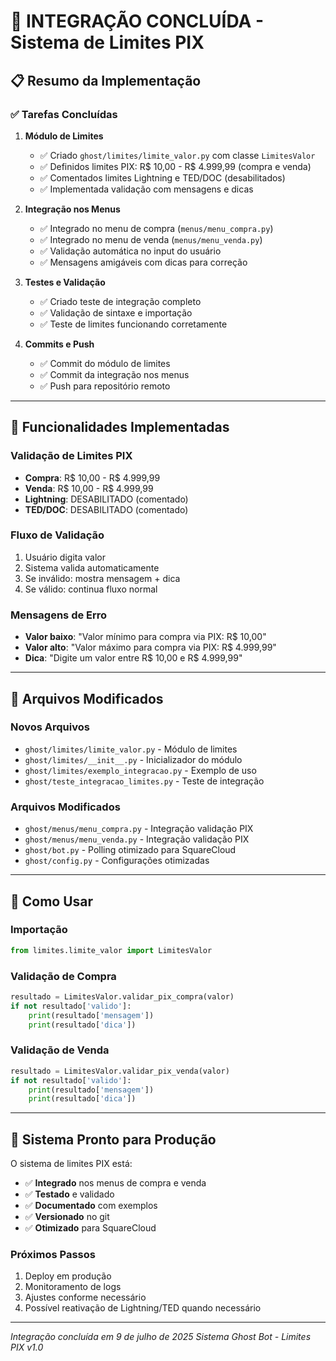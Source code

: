 # 🚀 INTEGRAÇÃO CONCLUÍDA - Sistema de Limites PIX

## 📋 Resumo da Implementação

### ✅ Tarefas Concluídas

1. **Módulo de Limites**
   - ✅ Criado `ghost/limites/limite_valor.py` com classe `LimitesValor`
   - ✅ Definidos limites PIX: R$ 10,00 - R$ 4.999,99 (compra e venda)
   - ✅ Comentados limites Lightning e TED/DOC (desabilitados)
   - ✅ Implementada validação com mensagens e dicas

2. **Integração nos Menus**
   - ✅ Integrado no menu de compra (`menus/menu_compra.py`)
   - ✅ Integrado no menu de venda (`menus/menu_venda.py`)
   - ✅ Validação automática no input do usuário
   - ✅ Mensagens amigáveis com dicas para correção

3. **Testes e Validação**
   - ✅ Criado teste de integração completo
   - ✅ Validação de sintaxe e importação
   - ✅ Teste de limites funcionando corretamente

4. **Commits e Push**
   - ✅ Commit do módulo de limites
   - ✅ Commit da integração nos menus
   - ✅ Push para repositório remoto

---

## 🎯 Funcionalidades Implementadas

### Validação de Limites PIX
- **Compra**: R$ 10,00 - R$ 4.999,99
- **Venda**: R$ 10,00 - R$ 4.999,99
- **Lightning**: DESABILITADO (comentado)
- **TED/DOC**: DESABILITADO (comentado)

### Fluxo de Validação
1. Usuário digita valor
2. Sistema valida automaticamente
3. Se inválido: mostra mensagem + dica
4. Se válido: continua fluxo normal

### Mensagens de Erro
- **Valor baixo**: "Valor mínimo para compra via PIX: R$ 10,00"
- **Valor alto**: "Valor máximo para compra via PIX: R$ 4.999,99"
- **Dica**: "Digite um valor entre R$ 10,00 e R$ 4.999,99"

---

## 🔧 Arquivos Modificados

### Novos Arquivos
- `ghost/limites/limite_valor.py` - Módulo de limites
- `ghost/limites/__init__.py` - Inicializador do módulo
- `ghost/limites/exemplo_integracao.py` - Exemplo de uso
- `ghost/teste_integracao_limites.py` - Teste de integração

### Arquivos Modificados
- `ghost/menus/menu_compra.py` - Integração validação PIX
- `ghost/menus/menu_venda.py` - Integração validação PIX
- `ghost/bot.py` - Polling otimizado para SquareCloud
- `ghost/config.py` - Configurações otimizadas

---

## 🚀 Como Usar

### Importação
```python
from limites.limite_valor import LimitesValor
```

### Validação de Compra
```python
resultado = LimitesValor.validar_pix_compra(valor)
if not resultado['valido']:
    print(resultado['mensagem'])
    print(resultado['dica'])
```

### Validação de Venda
```python
resultado = LimitesValor.validar_pix_venda(valor)
if not resultado['valido']:
    print(resultado['mensagem'])
    print(resultado['dica'])
```

---

## 🎉 Sistema Pronto para Produção

O sistema de limites PIX está:
- ✅ **Integrado** nos menus de compra e venda
- ✅ **Testado** e validado
- ✅ **Documentado** com exemplos
- ✅ **Versionado** no git
- ✅ **Otimizado** para SquareCloud

### Próximos Passos
1. Deploy em produção
2. Monitoramento de logs
3. Ajustes conforme necessário
4. Possível reativação de Lightning/TED quando necessário

---

*Integração concluída em 9 de julho de 2025*
*Sistema Ghost Bot - Limites PIX v1.0*
